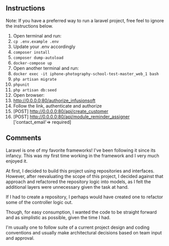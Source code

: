 ## Instructions

Note: If you have a preferred way to run a laravel project, free feel to ignore the instructions below.

1. Open terminal and run:
1. `cp .env.example .env`
1. Update your .env accordingly
1. `composer install`
1. `composer dump-autoload`
1. `docker-compose up`
1. Open another terminal and run:
1. `docker exec -it iphone-photography-school-test-master_web_1 bash`
1. `php artisan migrate`
1. `phpunit`
1. `php artisan db:seed`
1. Open browser:
1. http://0.0.0.0:80/authorize_infusionsoft
1. Follow the link, authenticate and authorize
1. [POST] http://0.0.0.0:80/api/create_customer
1. [POST] http://0.0.0.0:80/api/module_reminder_assigner ['contact_email'=> required]



## Comments

Laravel is one of my favorite frameworks! I've been following it since its infancy. 
This was my first time working in the framework and I very much enjoyed it.    

At first, I decided to build this project using repositories and interfaces. 
However, after reevaluating the scope of this project, I decided against that approach and refactored 
the repository logic into models, as I felt the additional layers were unnecessary given the task at hand.

If I had to create a repository,  I perhaps would have created one to refactor some of the controller logic out. 

Though, for easy consumption, I wanted the code to be straight forward and as simplistic as possible, given the time I had. 

I'm usually one to follow suite of a current project design and coding conventions and usually make architectural decisions 
based on team input and approval. 







  